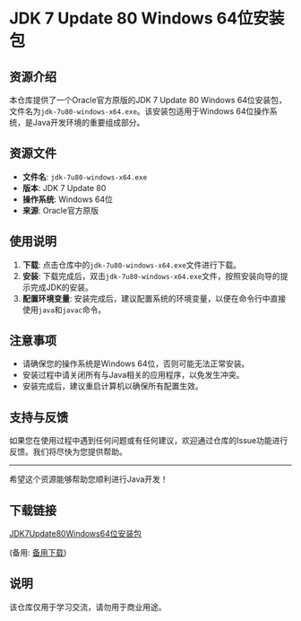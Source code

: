 # JDK 7 Update 80 Windows 64位安装包

## 资源介绍

本仓库提供了一个Oracle官方原版的JDK 7 Update 80 Windows 64位安装包，文件名为`jdk-7u80-windows-x64.exe`。该安装包适用于Windows 64位操作系统，是Java开发环境的重要组成部分。

## 资源文件

- **文件名**: `jdk-7u80-windows-x64.exe`
- **版本**: JDK 7 Update 80
- **操作系统**: Windows 64位
- **来源**: Oracle官方原版

## 使用说明

1. **下载**: 点击仓库中的`jdk-7u80-windows-x64.exe`文件进行下载。
2. **安装**: 下载完成后，双击`jdk-7u80-windows-x64.exe`文件，按照安装向导的提示完成JDK的安装。
3. **配置环境变量**: 安装完成后，建议配置系统的环境变量，以便在命令行中直接使用`java`和`javac`命令。

## 注意事项

- 请确保您的操作系统是Windows 64位，否则可能无法正常安装。
- 安装过程中请关闭所有与Java相关的应用程序，以免发生冲突。
- 安装完成后，建议重启计算机以确保所有配置生效。

## 支持与反馈

如果您在使用过程中遇到任何问题或有任何建议，欢迎通过仓库的Issue功能进行反馈。我们将尽快为您提供帮助。

---

希望这个资源能够帮助您顺利进行Java开发！

## 下载链接
[JDK7Update80Windows64位安装包](https://pan.quark.cn/s/8b05bacc52db) 

(备用: [备用下载](https://pan.baidu.com/s/19LRxPcjXH84cJVVFYh9fBA?pwd=1234))

## 说明

该仓库仅用于学习交流，请勿用于商业用途。
